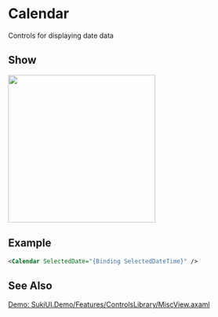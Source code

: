 # Calendar

Controls for displaying date data

## Show

<img src="/controls/datetime/calendar.gif" height="300px" width="300px"/>

## Example

```xml
<Calendar SelectedDate="{Binding SelectedDateTime}" />
```

## See Also

[Demo: SukiUI.Demo/Features/ControlsLibrary/MiscView.axaml](https://github.com/kikipoulet/SukiUI/blob/main/SukiUI.Demo/Features/ControlsLibrary/MiscView.axaml)